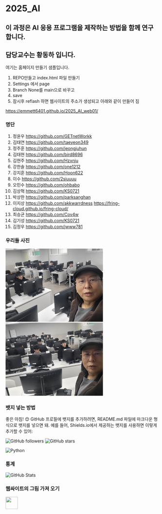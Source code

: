 # 2025_AI
## 이 과정은 AI 응용 프로그램을 제작하는 방법을 함께 연구합니다. 
## 담당교수는 황동하 입니다. 
여기는 홈페이지 만들기 샘플입니다. 
1. REPO만들고 index.html 파일 만들기 
2. Settings 에서 page
3. Branch None를 main으로 바꾸고
4. save
5. 잠시후 reflash 하면 웹사이트의 주소가 생성되고 아래와 같이 만들어 짐
   
https://emmett6401.github.io/2025_AI_web01/

### 명단
1. 정윤우 https://github.com/GETnetWorkk
2. 김태연 https://github.com/taeyeon349
3. 정주훈 https://github.com/jeongjuhun
4. 김태현 https://github.com/bird8696
5. 김현주 https://github.com/Hzxnju
6. 강한솔 https://github.com/one1212
7. 강지훈 https://github.com/Hoon622
8. 이수 https://github.com/2siuuuu
9. 오민수 https://github.com/ohbabo
10. 김상혁 https://github.com/KS0721 
11. 박상한 https://github.com/parksanghan
12. 이지상 https://github.com/akkwarrdness  https://fring-cloud.github.io/fring-cloud/
13. 최승균  https://github.com/Cov4w
14. 김기성 https://github.com/KS0721 
15. 김정우  https://github.com/jwww781

### 우리들 사진

<img src="image/1.jpg" width="320" height="240" />
<img src="image/2.jpg" width="320" height="240" />


### 뱃지 넣는 방법
좋은 아침! 😊 GitHub 프로필에 뱃지를 추가하려면, 
README.md 파일에 마크다운 형식으로 뱃지를 넣으면 돼. 
예를 들어, Shields.io에서 제공하는 뱃지를 사용하면 이렇게 추가할 수 있어:


![GitHub followers](https://img.shields.io/github/followers/Emmett6401?style=social)
![GitHub stars](https://img.shields.io/github/stars/Emmett6401?style=social)

![Python](https://img.shields.io/badge/Python-3776AB?style=for-the-badge&logo=python&logoColor=white)

### 통계 
![GitHub Stats](https://github-readme-stats.vercel.app/api?username=Emmett6401&show_icons=true&theme=radical)

### 웹싸이트의 그림 가져 오기 
<img src="https://cdn.jsdelivr.net/npm/simple-icons@v8/icons/github.svg" width="40" height="40" />
